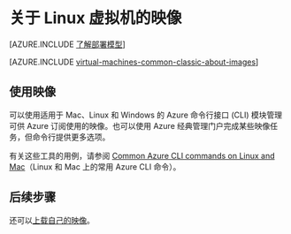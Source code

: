 <properties
	pageTitle="关于 VM 的 Linux 映像 | Azure"
	description="了解如何对 Azure 中的虚拟机使用 Linux 映像。"
	services="virtual-machines-linux"
	documentationCenter=""
	authors="cynthn"
	manager="timlt"
	editor="tysonn"
	tags="azure-service-management"/>  


<tags
	ms.service="virtual-machines-linux"
	ms.date="07/21/2016"
	wacn.date="09/12/2016"/>

# 关于 Linux 虚拟机的映像

[AZURE.INCLUDE [了解部署模型](../../includes/learn-about-deployment-models-classic-include.md)]

[AZURE.INCLUDE [virtual-machines-common-classic-about-images](../../includes/virtual-machines-common-classic-about-images.md)]

## 使用映像

可以使用适用于 Mac、Linux 和 Windows 的 Azure 命令行接口 (CLI) 模块管理可供 Azure 订阅使用的映像。也可以使用 Azure 经典管理门户完成某些映像任务，但命令行提供更多选项。

有关这些工具的用例，请参阅 [Common Azure CLI commands on Linux and Mac](/documentation/articles/virtual-machines-linux-cli-manage/)（Linux 和 Mac 上的常用 Azure CLI 命令）。


## 后续步骤

还可以[上载自己的映像](/documentation/articles/virtual-machines-linux-classic-create-upload-vhd/)。

<!---HONumber=Mooncake_0905_2016-->